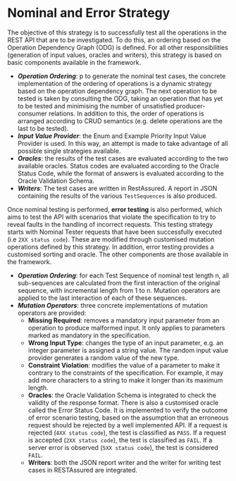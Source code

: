 # Nominal and Error Strategy
The objective of this strategy is to successfully test all the operations in the REST API that are to be investigated. To do this, an ordering based on the Operation Dependency Graph (ODG) is defined. For all other responsibilities (generation of input values, oracles and writers), this strategy is based on basic components available in the framework. 
- ***Operation Ordering***: p to generate the nominal test cases, the concrete implementation of the ordering of operations is a dynamic strategy based on the operation dependency graph. The next operation to be tested is taken by consulting the ODG, taking an operation that has yet to be tested and minimising the number of unsatisfied producer-consumer relations. In addition to this, the order of operations is arranged according to CRUD semantics (e.g. delete operations are the last to be tested).   
- ***Input Value Provider***: the Enum and Example Priority Input Value Provider is used. In this way, an attempt is made to take advantage of all possible single strategies available.
- ***Oracles***: the results of the test cases are evaluated according to the two available oracles. Status codes are evaluated according to the Oracle Status Code, while the format of answers is evaluated according to the Oracle Validation Schema.
- ***Writers***: The test cases are written in RestAssured. A report in JSON containing the results of the various ```TestSequences``` is also produced.     

Once nominal testing is performed, **error testing** is also performed, which aims to test the API with scenarios that violate the specification to try to reveal faults in the handling of incorrect requests. This testing strategy starts with Nominal Tester requests that have been successfully executed (i.e ```2XX status code```). These are modified through customised mutation operations defined by this strategy. In addition, error testing provides a customised sorting and oracle. The other components are those available in the framework.
- ***Operation Ordering***: for each Test Sequence of nominal test length n, all sub-sequences are calculated from the first interaction of the original sequence, with incremental length from 1 to n. Mutation operators are applied to the last interaction of each of these sequences.
- ***Mutation Operators***: three concrete implementations of mutation operators are provided:
    - **Missing Required**: removes a mandatory input parameter from an operation to produce malformed input. It only applies to parameters marked as mandatory in the specification. 
    - **Wrong Input Type**: changes the type of an input parameter, e.g. an integer parameter is assigned a string value. The random input value provider generates a random value of the new type.
    - **Constraint Violation**: modifies the value of a parameter to make it contrary to the constraints of the specification. For example, it may add more characters to a string to make it longer than its maximum length.
    - **Oracles**: the Oracle Validation Schema is integrated to check the validity of the response format. There is also a customised oracle called the Error Status Code. It is implemented to verify the outcome of error scenario testing, based on the assumption that an erroneous request should be rejected by a well implemented API. If a request is rejected (```4XX status code```), the test is classified as ```PASS```. If a request is accepted (```2XX status code```), the test is classified as ```FAIL```. If a server error is observed (```5XX status code```), the test is considered ```FAIL```.   
    - **Writers**: both the JSON report writer and the writer for writing test cases in RESTAssured are integrated. 